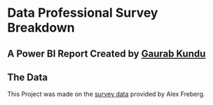 # Data Professional Survey Breakdown

## A Power BI Report Created by [Gaurab Kundu](https://www.linkedin.com/in/gaurab-kundu/)

## The Data

This Project was made on the [survey data](https://docs.google.com/spreadsheets/d/1l7v0_J2kt0TV5_phWr827i6VcX4cUVTI/edit?usp=sharing&ouid=113907451729758661404&rtpof=true&sd=true) provided by Alex Freberg.


